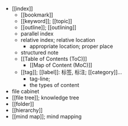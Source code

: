 - [[index]]
    - [[bookmark]]
    - [[keyword]]; [[topic]]
    - [[outline]]; [[outlining]]
    - parallel index
    - relative index; relative location
        - appropriate location; proper place
    - structured note
    - [[Table of Contents (ToC)]]
        - [[Map of Content (MoC)]]
    - [[tag]]; [[label]]: 标签, 标注; [[category]]...
        - tag-line;
        - the types of content
- file cabinet
- [[file tree]]; knowledge tree
- [[folder]]
- [[hierarchy]]
- [[mind map]]; mind mapping
